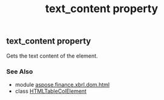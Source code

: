 ﻿---
title: text_content property
second_title: Aspose.Finance for Python via .NET API References
description: 
type: docs
weight: 420
url: /python-net/aspose.finance.xbrl.dom.html/htmltablecolelement/text_content/
is_root: false
---

## text_content property


Gets the text content of the element.

### See Also
* module [aspose.finance.xbrl.dom.html](../../)
* class [HTMLTableColElement](/finance/python-net/aspose.finance.xbrl.dom.html/htmltablecolelement)
